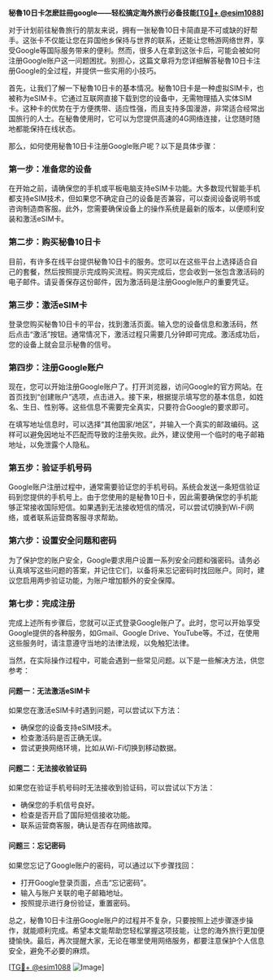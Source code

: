 **秘魯10日卡怎麽註冊google——轻松搞定海外旅行必备技能[[TG💪+ @esim1088](https://t.me/s/esim1088)]**

对于计划前往秘魯旅行的朋友来说，拥有一张秘魯10日卡简直是不可或缺的好帮手。这张卡不仅能让您在异国他乡保持与世界的联系，还能让您畅游网络世界，享受Google等国际服务带来的便利。然而，很多人在拿到这张卡后，可能会被如何注册Google账户这一问题困扰。别担心，这篇文章将为您详细解答秘魯10日卡注册Google的全过程，并提供一些实用的小技巧。

首先，让我们了解一下秘魯10日卡的基本情况。秘魯10日卡是一种虚拟SIM卡，也被称为eSIM卡。它通过互联网直接下载到您的设备中，无需物理插入实体SIM卡。这种卡的优势在于方便携带、适应性强，而且支持多国漫游，非常适合经常出国旅行的人士。在秘魯使用时，它可以为您提供高速的4G网络连接，让您随时随地都能保持在线状态。

那么，如何使用秘魯10日卡注册Google账户呢？以下是具体步骤：

### 第一步：准备您的设备
在开始之前，请确保您的手机或平板电脑支持eSIM卡功能。大多数现代智能手机都支持eSIM技术，但如果您不确定自己的设备是否兼容，可以查阅设备说明书或咨询制造商客服。此外，您需要确保设备上的操作系统是最新的版本，以便顺利安装和激活eSIM卡。

### 第二步：购买秘魯10日卡
目前，有许多在线平台提供秘魯10日卡的服务。您可以在这些平台上选择适合自己的套餐，然后按照提示完成购买流程。购买完成后，您会收到一张包含激活码的电子邮件。请妥善保存这份邮件，因为激活码是注册Google账户的重要凭证。

### 第三步：激活eSIM卡
登录您购买秘魯10日卡的平台，找到激活页面。输入您的设备信息和激活码，然后点击“激活”按钮。通常情况下，激活过程只需要几分钟即可完成。激活成功后，您的设备上就会显示秘魯的信号。

### 第四步：注册Google账户
现在，您可以开始注册Google账户了。打开浏览器，访问Google的官方网站。在首页找到“创建账户”选项，点击进入。接下来，根据提示填写您的基本信息，如姓名、生日、性别等。这些信息不需要完全真实，只要符合Google的要求即可。

在填写地址信息时，可以选择“其他国家/地区”，并输入一个真实的邮政编码。这样可以避免因地址不匹配而导致的注册失败。此外，建议使用一个临时的电子邮箱地址，以免泄露个人隐私。

### 第五步：验证手机号码
Google账户注册过程中，通常需要验证您的手机号码。系统会发送一条短信验证码到您提供的手机号上。由于您使用的是秘魯10日卡，因此需要确保您的手机能够正常接收国际短信。如果遇到无法接收短信的情况，可以尝试切换到Wi-Fi网络，或者联系运营商客服寻求帮助。

### 第六步：设置安全问题和密码
为了保护您的账户安全，Google要求用户设置一系列安全问题和强密码。请务必认真填写这些问题的答案，并记住它们，以备将来忘记密码时找回账户。同时，建议您启用两步验证功能，为账户增加额外的安全保障。

### 第七步：完成注册
完成上述所有步骤后，您就可以正式登录Google账户了。此时，您可以开始享受Google提供的各种服务，如Gmail、Google Drive、YouTube等。不过，在使用这些服务时，请注意遵守当地的法律法规，以免触犯法律。

当然，在实际操作过程中，可能会遇到一些常见问题。以下是一些解决方法，供您参考：

#### 问题一：无法激活eSIM卡
如果您在激活eSIM卡时遇到问题，可以尝试以下方法：
- 确保您的设备支持eSIM技术。
- 检查激活码是否正确无误。
- 尝试更换网络环境，比如从Wi-Fi切换到移动数据。

#### 问题二：无法接收验证码
如果您在验证手机号码时无法接收到验证码，可以尝试以下方法：
- 确保您的手机信号良好。
- 检查是否开启了国际短信接收功能。
- 联系运营商客服，确认是否存在网络故障。

#### 问题三：忘记密码
如果您忘记了Google账户的密码，可以通过以下步骤找回：
- 打开Google登录页面，点击“忘记密码”。
- 输入与账户关联的电子邮箱地址。
- 按照提示进行身份验证，重置密码。

总之，秘魯10日卡注册Google账户的过程并不复杂，只要按照上述步骤逐步操作，就能顺利完成。希望本文能帮助您轻松掌握这项技能，让您的海外旅行更加便捷愉快。最后，再次提醒大家，无论在哪里使用网络服务，都要注意保护个人信息安全，避免不必要的麻烦。

[[TG💪+ @esim1088](https://t.me/s/esim1088) ![Image](https://i.postimg.cc/4NQfJmqS/Snipaste-2025-05-13-00-14-12.png)]